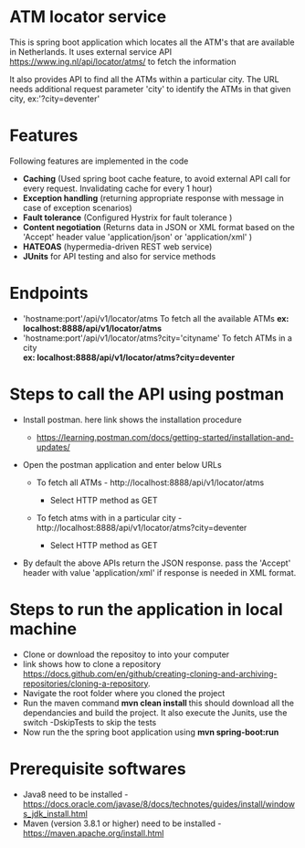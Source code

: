 # ATM locator service 
This is spring boot application which locates all the ATM's that are available in Netherlands. It uses external service API https://www.ing.nl/api/locator/atms/ to fetch the information

It also provides API to find all the ATMs within a particular city. The URL needs additional request parameter 'city' to identify the ATMs in that given city, ex:'?city=deventer'

# Features
Following features are implemented in the code
- <b>Caching</b> (Used spring boot cache feature, to avoid external API call for every request. Invalidating cache for every 1 hour)
- <b>Exception handling</b> (returning appropriate response with message in case of exception scenarios)
- <b>Fault tolerance</b> (Configured Hystrix for fault tolerance )
- <b>Content negotiation</b> (Returns data in JSON or XML format based on the 'Accept' header value 'application/json' or 'application/xml' )
- <b>HATEOAS</b> (hypermedia-driven REST web service)
- <b>JUnits</b> for API testing and also for service methods


# Endpoints

- 'hostname:port'/api/v1/locator/atms  To fetch all the available ATMs 
	 <b>ex: localhost:8888/api/v1/locator/atms</b>
- 'hostname:port'/api/v1/locator/atms?city='cityname' To fetch ATMs in a city  
	 <b>ex: localhost:8888/api/v1/locator/atms?city=deventer</b>
	 
# Steps to call the API using postman
- Install postman. here link shows the installation procedure 
	- https://learning.postman.com/docs/getting-started/installation-and-updates/
	
- Open the postman application and enter below URLs

	- To fetch all ATMs - http://localhost:8888/api/v1/locator/atms  
		- Select HTTP method as GET  
	
	- To fetch atms with in a particular city - http://localhost:8888/api/v1/locator/atms?city=deventer
		- Select HTTP method as GET
 	
- By default the above APIs return the JSON response. pass the 'Accept' header with value 'application/xml' if response is needed in XML format. 


# Steps to run the application in local machine
- Clone or download the repositoy to into your computer
- link shows how to clone a repository https://docs.github.com/en/github/creating-cloning-and-archiving-repositories/cloning-a-repository.
- Navigate the root folder where you cloned the project
- Run the maven command <b>mvn clean install </b>
	this should download all the dependancies and build the project. It also execute the Junits, use the switch -DskipTests to skip the tests
- Now run the the spring boot application using <b> mvn spring-boot:run </b>
	
# Prerequisite softwares
- Java8 need to be installed - https://docs.oracle.com/javase/8/docs/technotes/guides/install/windows_jdk_install.html
- Maven (version 3.8.1 or higher) need to be installed -  https://maven.apache.org/install.html
	

  